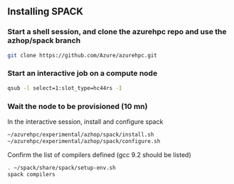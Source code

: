 ## Installing SPACK

### Start a shell session, and clone the azurehpc repo and use the azhop/spack branch

```bash
git clone https://github.com/Azure/azurehpc.git 
```

### Start an interactive job on a compute node

```bash
qsub -l select=1:slot_type=hc44rs -I
```

### Wait the node to be provisioned (10 mn)
In the interactive session, install and configure spack
```bash
~/azurehpc/experimental/azhop/spack/install.sh
~/azurehpc/experimental/azhop/spack/configure.sh
```

Confirm the list of compilers defined (gcc 9.2 should be listed)
```bash
. ~/spack/share/spack/setup-env.sh
spack compilers
```
